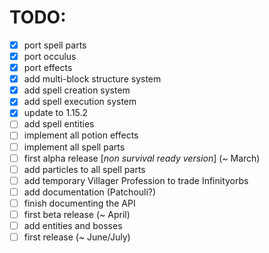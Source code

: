 # TODO:
- [x] port spell parts
- [x] port occulus
- [x] port effects
- [x] add multi-block structure system
- [x] add spell creation system
- [x] add spell execution system
- [x] update to 1.15.2
- [ ] add spell entities
- [ ] implement all potion effects
- [ ] implement all spell parts
- [ ] first alpha release [_non survival ready version_] (~ March)
- [ ] add particles to all spell parts
- [ ] add temporary Villager Profession to trade Infinityorbs
- [ ] add documentation (Patchouli?)
- [ ] finish documenting the API
- [ ] first beta release (~ April)
- [ ] add entities and bosses
- [ ] first release (~ June/July)

